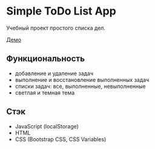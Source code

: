 # Simple ToDo List App

Учебный проект простого списка дел.

[Демо](https://yuriylysyuk.github.io/simple-todo-list/)

## Функциональность

- добавление и удаление задач
- выполнение и восстановление выполненных задач
- списки задач: все, выполненные, невыполненные
- светлая и темная тема

## Стэк

- JavaScript (localStorage)
- HTML
- CSS (Bootstrap CSS, CSS Variables)
